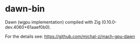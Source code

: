 # dawn-bin

Dawn (wgpu implementation) compiled with Zig (0.10.0-dev.4060+61aaef0b0).

For the details see: https://github.com/michal-z/mach-gpu-dawn
